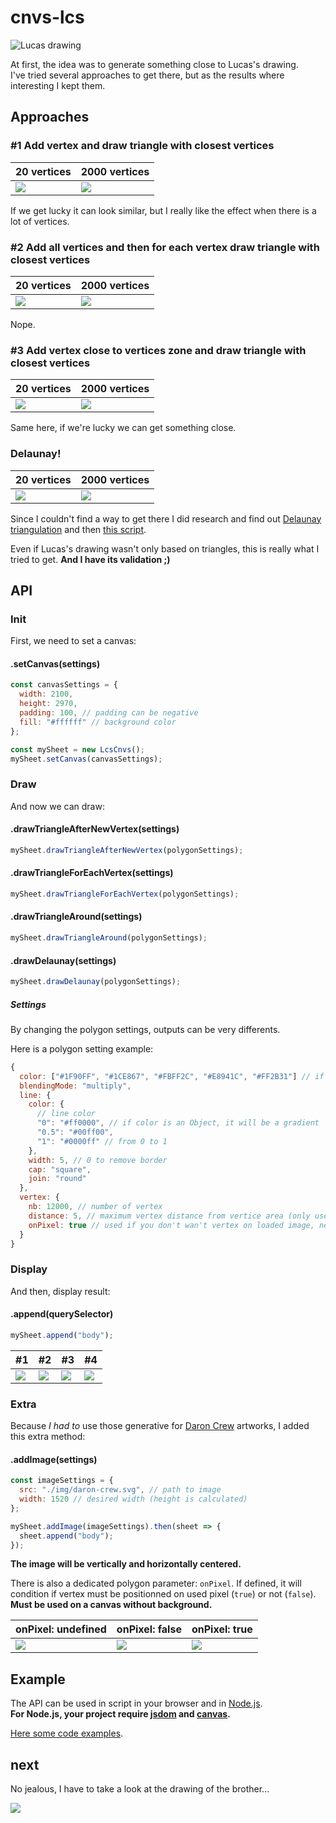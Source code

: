 # cnvs-lcs

![Lucas drawing](README/lcs-drw.png "Lucas Drawing")

At first, the idea was to generate something close to Lucas's drawing.  
I've tried several approaches to get there, but as the results where interesting I kept them.

## Approaches

### #1 Add vertex and draw triangle with closest vertices

| 20 vertices                 | 2000 vertices               |
| --------------------------- | --------------------------- |
| ![](README/method-01-a.png) | ![](README/method-01-b.png) |

If we get lucky it can look similar, but I really like the effect when there is a lot of vertices.

### #2 Add all vertices and then for each vertex draw triangle with closest vertices

| 20 vertices                 | 2000 vertices               |
| --------------------------- | --------------------------- |
| ![](README/method-02-a.png) | ![](README/method-02-b.png) |

Nope.

### #3 Add vertex close to vertices zone and draw triangle with closest vertices

| 20 vertices                 | 2000 vertices               |
| --------------------------- | --------------------------- |
| ![](README/method-03-a.png) | ![](README/method-03-b.png) |

Same here, if we're lucky we can get something close.

### Delaunay!

| 20 vertices                 | 2000 vertices               |
| --------------------------- | --------------------------- |
| ![](README/method-04-a.png) | ![](README/method-04-b.png) |

Since I couldn't find a way to get there I did research and find out [Delaunay triangulation](https://en.wikipedia.org/wiki/Delaunay_triangulation) and then [this script](https://github.com/ironwallaby/delaunay).

Even if Lucas's drawing wasn't only based on triangles, this is really what I tried to get. **And I have its validation ;)**

## API

### Init

First, we need to set a canvas:

#### .setCanvas(settings)

```javascript
const canvasSettings = {
  width: 2100,
  height: 2970,
  padding: 100, // padding can be negative
  fill: "#ffffff" // background color
};

const mySheet = new LcsCnvs();
mySheet.setCanvas(canvasSettings);
```

### Draw

And now we can draw:

#### .drawTriangleAfterNewVertex(settings)

```javascript
mySheet.drawTriangleAfterNewVertex(polygonSettings);
```

#### .drawTriangleForEachVertex(settings)

```javascript
mySheet.drawTriangleForEachVertex(polygonSettings);
```

#### .drawTriangleAround(settings)

```javascript
mySheet.drawTriangleAround(polygonSettings);
```

#### .drawDelaunay(settings)

```javascript
mySheet.drawDelaunay(polygonSettings);
```

##### Settings

By changing the polygon settings, outputs can be very differents.

Here is a polygon setting example:

```javascript
{
  color: ["#1F90FF", "#1CE867", "#FBFF2C", "#E8941C", "#FF2B31"] // if color is an Array, a color will be randomly used
  blendingMode: "multiply",
  line: {
    color: {
      // line color
      "0": "#ff0000", // if color is an Object, it will be a gradient
      "0.5": "#00ff00",
      "1": "#0000ff" // from 0 to 1
    },
    width: 5, // 0 to remove border
    cap: "square",
    join: "round"
  },
  vertex: {
    nb: 12000, // number of vertex
    distance: 5, // maximum vertex distance from vertice area (only used for the drawTriangleAround method)
    onPixel: true // used if you don't wan't vertex on loaded image, need a transparent background
  }
}
```

### Display

And then, display result:

#### .append(querySelector)

```javascript
mySheet.append("body");
```

| #1                          | #2                          | #3                          | #4                          |
| --------------------------- | --------------------------- | --------------------------- | --------------------------- |
| ![](README/method-01-c.png) | ![](README/method-02-c.png) | ![](README/method-03-c.png) | ![](README/method-04-c.png) |

### Extra

Because _I had to_ use those generative for [Daron Crew](https://www.instagram.com/daroncrew) artworks, I added this extra method:

#### .addImage(settings)

```javascript
const imageSettings = {
  src: "./img/daron-crew.svg", // path to image
  width: 1520 // desired width (height is calculated)
};

mySheet.addImage(imageSettings).then(sheet => {
  sheet.append("body");
});
```

**The image will be vertically and horizontally centered.**

There is also a dedicated polygon parameter: `onPixel`.
If defined, it will condition if vertex must be positionned on used pixel (`true`) or not (`false`).
**Must be used on a canvas without background.**

| onPixel: undefined            | onPixel: false                          | onPixel: true                           |
| ----------------------------- | --------------------------------------- | --------------------------------------- |
| ![](README/method-01-img.png) | ![](README/method-01-img-onPixel-0.png) | ![](README/method-01-img-onPixel-1.png) |

## Example

The API can be used in script in your browser and in [Node.js](https://nodejs.org/).  
**For Node.js, your project require [jsdom](https://www.npmjs.com/package/jsdom) and [canvas](https://www.npmjs.com/package/canvas).**

[Here some code examples](docs/js).

## next

No jealous, I have to take a look at the drawing of the brother...

![](README/thbt-drw.png)
